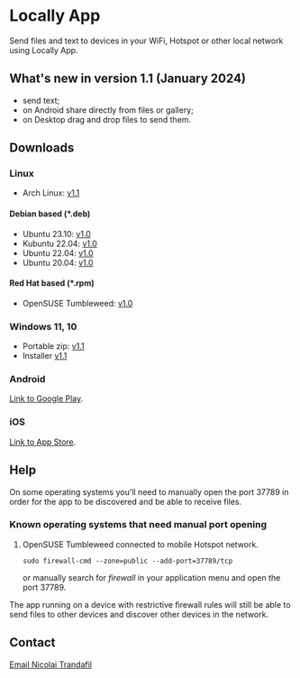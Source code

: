 # Locally App

Send files and text to devices in your WiFi, Hotspot or other local network using Locally App.

## What's new in version 1.1 (January 2024)

* send text;
* on Android share directly from files or gallery;
* on Desktop drag and drop files to send them.

## Downloads

### Linux

* Arch Linux: <a href="locally-1.1.0-1-x86_64.pkg.tar.zst">v1.1</a>

#### Debian based (*.deb)

* Ubuntu 23.10: <a href="ubuntu_23.10_locally_1.0_amd64.deb">v1.0</a>
* Kubuntu 22.04: <a href="kubuntu_22.04_locally_1.0_amd64.deb">v1.0</a>
* Ubuntu 22.04: <a href="kubuntu_22.04_locally_1.0_amd64.deb">v1.0</a>
* Ubuntu 20.04: <a href="ubuntu_20.04_locally_1.0_amd64.deb">v1.0</a>

#### Red Hat based (*.rpm)

* OpenSUSE Tumbleweed: <a href="locally-1.1-1.x86_64.rpm">v1.0</a>

### Windows 11, 10

* Portable zip: <a href="Locally-Portable-1.1.0-x64.zip">v1.1</a>
* Installer <a href="Locally-Installer-1.1.0-x64.exe">v1.1</a>

### Android

[Link to Google Play](https://play.google.com/store/apps/details?id=com.trand.locally).

### iOS

[Link to App Store](https://apps.apple.com/us/app/send-locally/id6475152818).

## Help

On some operating systems you'll need to manually open the port 37789 in order for the app to be discovered and be able to receive files.

### Known operating systems that need manual port opening

1. OpenSUSE Tumbleweed connected to mobile Hotspot network.

    ```
    sudo firewall-cmd --zone=public --add-port=37789/tcp
    ```

    or manually search for _firewall_ in your application menu and open the port 37789.

The app running on a device with restrictive firewall rules will still be able to send files to other devices and discover other devices in the network.

## Contact

<p><a href="mailto:nicktrandafil@gmail.com">Email Nicolai Trandafil</a></p>
